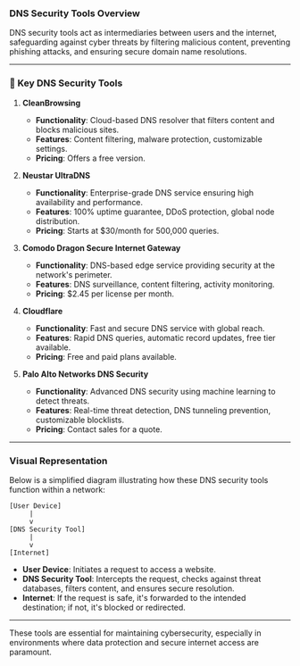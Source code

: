 ### DNS Security Tools Overview

DNS security tools act as intermediaries between users and the internet, safeguarding against cyber threats by filtering malicious content, preventing phishing attacks, and ensuring secure domain name resolutions.

---

### 🔧 Key DNS Security Tools

1. **CleanBrowsing**

   * **Functionality**: Cloud-based DNS resolver that filters content and blocks malicious sites.
   * **Features**: Content filtering, malware protection, customizable settings.
   * **Pricing**: Offers a free version.

2. **Neustar UltraDNS**

   * **Functionality**: Enterprise-grade DNS service ensuring high availability and performance.
   * **Features**: 100% uptime guarantee, DDoS protection, global node distribution.
   * **Pricing**: Starts at \$30/month for 500,000 queries.

3. **Comodo Dragon Secure Internet Gateway**

   * **Functionality**: DNS-based edge service providing security at the network's perimeter.
   * **Features**: DNS surveillance, content filtering, activity monitoring.
   * **Pricing**: \$2.45 per license per month.

4. **Cloudflare**

   * **Functionality**: Fast and secure DNS service with global reach.
   * **Features**: Rapid DNS queries, automatic record updates, free tier available.
   * **Pricing**: Free and paid plans available.

5. **Palo Alto Networks DNS Security**

   * **Functionality**: Advanced DNS security using machine learning to detect threats.
   * **Features**: Real-time threat detection, DNS tunneling prevention, customizable blocklists.
   * **Pricing**: Contact sales for a quote.

---

### Visual Representation

Below is a simplified diagram illustrating how these DNS security tools function within a network:

```
[User Device]
     |
     v
[DNS Security Tool]
     |
     v
[Internet]
```

* **User Device**: Initiates a request to access a website.
* **DNS Security Tool**: Intercepts the request, checks against threat databases, filters content, and ensures secure resolution.
* **Internet**: If the request is safe, it's forwarded to the intended destination; if not, it's blocked or redirected.

---

These tools are essential for maintaining cybersecurity, especially in environments where data protection and secure internet access are paramount.
